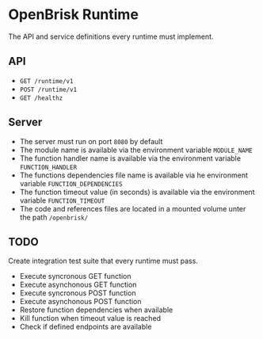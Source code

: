 # OpenBrisk Runtime

The API and service definitions every runtime must implement.

## API

- `GET /runtime/v1`
- `POST /runtime/v1`
- `GET /healthz`

## Server

- The server must run on port `8080` by default
- The module name is available via the environment variable `MODULE_NAME`
- The function handler name is available via the environment variable `FUNCTION_HANDLER`
- The functions dependencies file name is available via he environment variable `FUNCTION_DEPENDENCIES`
- The function timeout value (in seconds) is available via the environment variable `FUNCTION_TIMEOUT`
- The code and references files are located in a mounted volume unter the path `/openbrisk/`

## TODO

Create integration test suite that every runtime must pass.

- Execute syncronous GET function
- Execute asynchonous GET function
- Execute syncronous POST function
- Execute asynchonous POST function
- Restore function dependencies when available
- Kill function when timeout value is reached
- Check if defined endpoints are available
